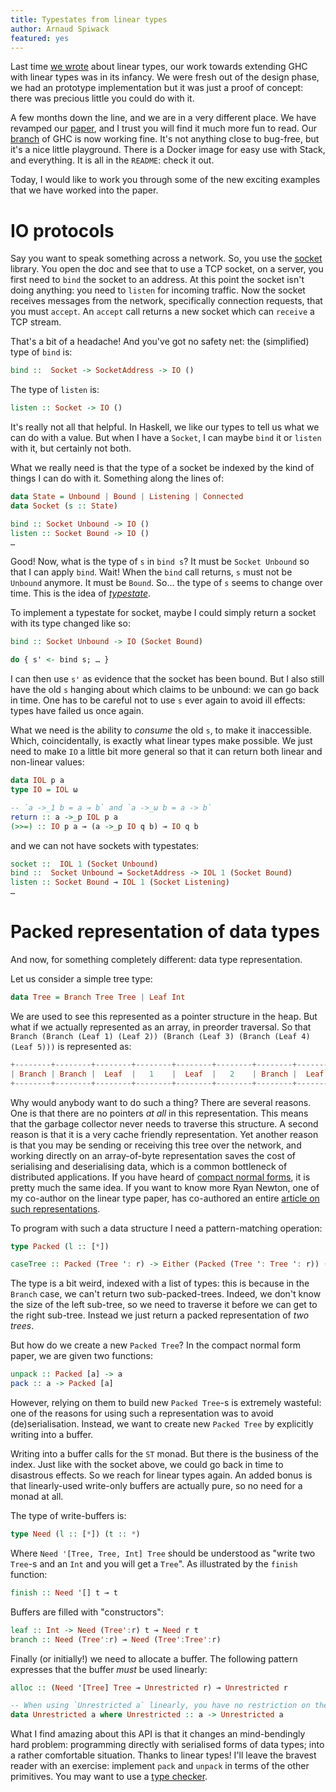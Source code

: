 ```yaml
---
title: Typestates from linear types
author: Arnaud Spiwack
featured: yes
---
```


Last time [we wrote][blog-post-one] about linear types, our work
towards extending GHC with linear types was in its infancy. We were
fresh out of the design phase, we had an prototype implementation but
it was just a proof of concept: there was precious little you could do
with it.

A few months down the line, and we are in a very different place. We
have revamped our [paper][paper], and I trust you will find it much
more fun to read. Our [branch][prototype] of GHC is now working
fine. It's not anything close to bug-free, but it's a nice little
playground. There is a Docker image for easy use with Stack, and
everything. It is all in the `README`: check it out.

Today, I would like to work you through some of the new exciting
examples that we have worked into the paper.
<!--more-->

# IO protocols #

Say you want to speak something across a network. So, you use
the [socket][socket-library] library. You open the doc and see that to
use a TCP socket, on a server, you first need to `bind` the socket to an
address. At this point the socket isn't doing anything: you need to
`listen` for incoming traffic. Now the socket receives messages from
the network, specifically connection requests, that you must
`accept`. An `accept` call returns a new socket which can `receive` a
TCP stream.

That's a bit of a headache! And you've got no safety net: the
(simplified) type of `bind` is:
```haskell
bind ::  Socket -> SocketAddress -> IO ()
```
The type of `listen` is:
```haskell
listen :: Socket -> IO ()
```

It's really not all that helpful. In Haskell, we like our types to
tell us what we can do with a value. But when I have a `Socket`, I can
maybe `bind` it or `listen` with it, but certainly not both.

What we really need is that the type of a socket be indexed by the
kind of things I can do with it. Something along the lines of:
```haskell
data State = Unbound | Bound | Listening | Connected
data Socket (s :: State)

bind :: Socket Unbound -> IO ()
listen :: Socket Bound -> IO ()
…
```

Good! Now, what is the type of `s` in `bind s`? It must be `Socket
Unbound` so that I can apply `bind`. Wait! When the `bind` call
returns, `s` must not be `Unbound` anymore. It must be `Bound`. So…
the type of `s` seems to change over time. This is the idea
of [_typestate_][typestate-wikipedia].

To implement a typestate for socket, maybe I could simply return a
socket with its type changed like so:
```haskell
bind :: Socket Unbound -> IO (Socket Bound)

do { s' <- bind s; … }
```
I can then use `s'` as evidence that the socket has been
bound. But I also still have the old `s` hanging about which claims to
be unbound: we can go back in time. One has to be careful not to use
`s` ever again to avoid ill effects: types have failed us once again.

What we need is the ability to _consume_ the old `s`, to make it
inaccessible. Which, coincidentally, is exactly what linear types make
possible. We just need to make `IO` a little bit more general so that
it can return both linear and non-linear values:
```haskell
data IOL p a
type IO = IOL ω

-- `a ->_1 b = a ⊸ b` and `a ->_ω b = a -> b`
return :: a ->_p IOL p a
(>>=) :: IO p a ⊸ (a ->_p IO q b) ⊸ IO q b
```
and we can not have sockets with typestates:
```haskell
socket ::  IOL 1 (Socket Unbound)
bind ::  Socket Unbound ⊸ SocketAddress -> IOL 1 (Socket Bound)
listen :: Socket Bound ⊸ IOL 1 (Socket Listening)
…
```

# Packed representation of data types #

And now, for something completely different: data type representation.

Let us consider a simple tree type:
```haskell
data Tree = Branch Tree Tree | Leaf Int
```
We are used to see this represented as a pointer structure in the
heap. But what if we actually represented as an array, in preorder traversal. So that
`Branch (Branch (Leaf 1) (Leaf 2)) (Branch (Leaf 3) (Branch (Leaf 4)
(Leaf 5)))` is represented as:
```haskell
+--------+--------+--------+--------+--------+--------+--------+--------+--------+--------+--------+--------+--------+--------+
| Branch | Branch |  Leaf  |   1    |  Leaf  |   2    | Branch |  Leaf  |   3    | Branch |  Leaf  |   4    |  Leaf  |   5    |
+--------+--------+--------+--------+--------+--------+--------+--------+--------+--------+--------+--------+--------+--------+
```
Why would anybody want to do such a thing? There are several
reasons. One is that there are no pointers _at all_ in this
representation. This means that the garbage collector never needs to
traverse this structure. A second reason is that it is a very cache
friendly representation. Yet another reason is that you may be sending
or receiving this tree over the network, and working directly on an
array-of-byte representation saves the cost of serialising and
deserialising data, which is a common bottleneck of distributed
applications. If you have heard of [compact normal forms][cnf], it is
pretty much the same idea. If you want to know more Ryan Newton, one
of my co-author on the linear type paper, has co-authored an
entire [article on such representations][gibbon].

To program with such a data structure I need a pattern-matching
operation:
```haskell
type Packed (l :: [*])

caseTree :: Packed (Tree ': r) -> Either (Packed (Tree ': Tree ': r)) (Int, Packed r)
```
The type is a bit weird, indexed with a list of types: this is because
in the `Branch` case, we can't return two sub-packed-trees. Indeed, we
don't know the size of the left sub-tree, so we need to traverse it
before we can get to the right sub-tree. Instead we just return a
packed representation of _two trees_.

But how do we create a new `Packed Tree`? In the compact normal form
paper, we are given two functions:
```haskell
unpack :: Packed [a] -> a
pack :: a -> Packed [a]
```
However, relying on them to build new `Packed Tree`-s is extremely
wasteful: one of the reasons for using such a representation was to avoid
(de)serialisation. Instead, we want to create new `Packed Tree` by
explicitly writing into a buffer.

Writing into a buffer calls for the `ST` monad. But there is the
business of the index. Just like with the socket above, we could go back in time to
disastrous effects. So we reach for linear types again. An added bonus
is that linearly-used write-only buffers are actually pure, so no need
for a monad at all.

The type of write-buffers is:
```haskell
type Need (l :: [*]) (t :: *)
```
Where `Need '[Tree, Tree, Int] Tree` should be understood as "write two
`Tree`-s and an `Int` and you will get a `Tree`". As illustrated
by the `finish` function:
```haskell
finish :: Need '[] t ⊸ t
```
Buffers are filled with "constructors":
```haskell
leaf :: Int -> Need (Tree':r) t ⊸ Need r t
branch :: Need (Tree':r) ⊸ Need (Tree':Tree':r)
```
Finally (or initially!) we need to allocate a buffer. The following
pattern expresses that the buffer _must_ be used linearly:
```haskell
alloc :: (Need '[Tree] Tree ⊸ Unrestricted r) ⊸ Unrestricted r

-- When using `Unrestricted a` linearly, you have no restriction on the inner `a`!
data Unrestricted a where Unrestricted :: a -> Unrestricted a
```

What I find amazing about this API is that it changes an mind-bendingly
hard problem: programming directly with serialised forms of data
types; into a rather comfortable situation. Thanks to linear types!
I'll leave the bravest reader with an exercise: implement `pack` and
`unpack` in terms of the other primitives. You may want to use
a [type checker][prototype].

[paper]: https://github.com/tweag/linear-types/releases/download/v2.0/hlt.pdf
[prototype]: https://github.com/tweag/ghc/tree/linear-types
[blog-post-one]: http://www.tweag.io/posts/2017-03-13-linear-types.html
[socket-library]: https://www.stackage.org/package/socket
[typestate-wikipedia]: https://en.wikipedia.org/wiki/Typestate_analysis
[gibbon]: http://dx.doi.org/10.4230/LIPIcs.ECOOP.2017.26
[cnf]: https://doi.org/10.1145/2858949.2784735

<!--  LocalWords:  GHC README TCP typestates typestate deserialising
 -->
<!--  LocalWords:  preorder deserialisation
 -->
